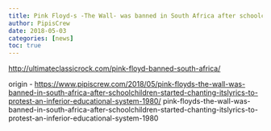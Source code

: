 ```yaml
---
title: Pink Floyd-s -The Wall- was banned in South Africa after schoolchildren started chanting itslyrics to protest an inferior educational system (1980)
author: PipisCrew
date: 2018-05-03
categories: [news]
toc: true
---
```


http://ultimateclassicrock.com/pink-floyd-banned-south-africa/

origin - https://www.pipiscrew.com/2018/05/pink-floyds-the-wall-was-banned-in-south-africa-after-schoolchildren-started-chanting-itslyrics-to-protest-an-inferior-educational-system-1980/ pink-floyds-the-wall-was-banned-in-south-africa-after-schoolchildren-started-chanting-itslyrics-to-protest-an-inferior-educational-system-1980